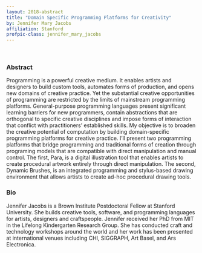 ```yaml
---
layout: 2018-abstract
title: "Domain Specific Programming Platforms for Creativity"
by: Jennifer Mary Jacobs
affiliation: Stanford
profpic-class: jennifer_mary_jacobs
---
```


<br/>

### Abstract

Programming is a powerful creative medium. It enables artists and designers to build custom tools, automates forms of production, and opens new domains of creative practice. Yet the substantial creative opportunities of programming are restricted by the limits of mainstream programming platforms. General-purpose programming languages present significant learning barriers for new programmers, contain abstractions that are orthogonal to specific creative disciplines and impose forms of interaction that conflict with practitioners’ established skills. My objective is to broaden the creative potential of computation by building domain-specific programming platforms for creative practice. I’ll present two programming platforms that bridge programming and traditional forms of creation through programing models that are compatible with direct manipulation and manual control. The first, Para, is a digital illustration tool that enables artists to create procedural artwork entirely through direct manipulation. The second, Dynamic Brushes, is an integrated programming and stylus-based drawing environment that allows artists to create ad-hoc procedural drawing tools.

### Bio

Jennifer Jacobs is a Brown Institute Postdoctoral Fellow at Stanford University. She builds creative tools, software, and programming languages for artists, designers and craftspeople. Jennifer received her PhD from MIT in the Lifelong Kindergarten Research Group. She has conducted craft and technology workshops around the world and her work has been presented at international venues including CHI, SIGGRAPH, Art Basel, and Ars Electronica.

